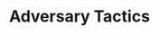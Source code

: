 ---
title: Adversary Tactics
layout: tag
author_profile: false
taxonomy: Adversary Tactics
permalink: /stories/adversary_tactics
sidebar:
  nav: "stories"
---
